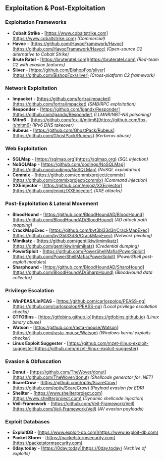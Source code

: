 ## Exploitation & Post-Exploitation  

### **Exploitation Frameworks**  
- **Cobalt Strike** - [https://www.cobaltstrike.com](https://www.cobaltstrike.com) *(Commercial)*  
- **Havoc** - [https://github.com/HavocFramework/Havoc](https://github.com/HavocFramework/Havoc) *(Open-source C2 alternative to Cobalt Strike)*  
- **Brute Ratel** - [https://bruteratel.com](https://bruteratel.com) *(Red-team C2 with evasion features)*  
- **Sliver** - [https://github.com/BishopFox/sliver](https://github.com/BishopFox/sliver) *(Cross-platform C2 framework)*  

### **Network Exploitation**  
- **Impacket** - [https://github.com/fortra/impacket](https://github.com/fortra/impacket) *(SMB/RPC exploitation)*  
- **Responder** - [https://github.com/lgandx/Responder](https://github.com/lgandx/Responder) *(LLMNR/NBT-NS poisoning)*  
- **Mitm6** - [https://github.com/fox-it/mitm6](https://github.com/fox-it/mitm6) *(IPv6 DNS takeover)*  
- **Rubeus** - [https://github.com/GhostPack/Rubeus](https://github.com/GhostPack/Rubeus) *(Kerberos abuse)*  

### **Web Exploitation**  
- **SQLMap** - [https://sqlmap.org](https://sqlmap.org) *(SQL injection)*  
- **NoSQLMap** - [https://github.com/codingo/NoSQLMap](https://github.com/codingo/NoSQLMap) *(NoSQL exploitation)*  
- **Commix** - [https://github.com/commixproject/commix](https://github.com/commixproject/commix) *(Command injection)*  
- **XXEinjector** - [https://github.com/enjoiz/XXEinjector](https://github.com/enjoiz/XXEinjector) *(XXE attacks)*  

### **Post-Exploitation & Lateral Movement**  
- **BloodHound** - [https://github.com/BloodHoundAD/BloodHound](https://github.com/BloodHoundAD/BloodHound) *(AD attack path mapping)*  
- **CrackMapExec** - [https://github.com/byt3bl33d3r/CrackMapExec](https://github.com/byt3bl33d3r/CrackMapExec) *(Network pivoting)*  
- **Mimikatz** - [https://github.com/gentilkiwi/mimikatz](https://github.com/gentilkiwi/mimikatz) *(Credential dumping)*  
- **PowerSploit** - [https://github.com/PowerShellMafia/PowerSploit](https://github.com/PowerShellMafia/PowerSploit) *(PowerShell post-exploit modules)*  
- **Sharphound** - [https://github.com/BloodHoundAD/SharpHound](https://github.com/BloodHoundAD/SharpHound) *(BloodHound data collector)*  

### **Privilege Escalation**  
- **WinPEAS/LinPEAS** - [https://github.com/carlospolop/PEASS-ng](https://github.com/carlospolop/PEASS-ng) *(Local privilege escalation checks)*  
- **GTFOBins** - [https://gtfobins.github.io](https://gtfobins.github.io) *(Linux binary abuse)*  
- **Watson** - [https://github.com/rasta-mouse/Watson](https://github.com/rasta-mouse/Watson) *(Windows kernel exploits checker)*  
- **Linux Exploit Suggester** - [https://github.com/mzet-/linux-exploit-suggester](https://github.com/mzet-/linux-exploit-suggester)  

### **Evasion & Obfuscation**  
- **Donut** - [https://github.com/TheWover/donut](https://github.com/TheWover/donut) *(Shellcode generator for .NET)*  
- **ScareCrow** - [https://github.com/optiv/ScareCrow](https://github.com/optiv/ScareCrow) *(Payload evasion for EDR)*  
- **Shellter** - [https://www.shellterproject.com](https://www.shellterproject.com) *(Dynamic shellcode injection)*  
- **Veil-Framework** - [https://github.com/Veil-Framework/Veil](https://github.com/Veil-Framework/Veil) *(AV evasion payloads)*  

### **Exploit Databases**  
- **ExploitDB** - [https://www.exploit-db.com](https://www.exploit-db.com)  
- **Packet Storm** - [https://packetstormsecurity.com](https://packetstormsecurity.com)  
- **0day.today** - [https://0day.today](https://0day.today) *(Archive of exploits)*  
